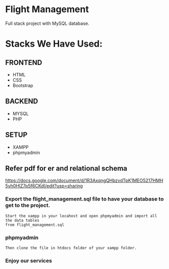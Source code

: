 # Flight Management
Full stack project with MySQL database.

# Stacks We Have Used: 

## FRONTEND
*  HTML
*  CSS
*  Bootstrap

## BACKEND
*  MYSQL
*  PHP

## SETUP
*  XAMPP
*  phpmyadmin

## Refer pdf for er and relational schema 
https://docs.google.com/document/d/1R3AxqngQHbzvdTpK1MEO5217HMH5yh0HlZ7p5f6CKdI/edit?usp=sharing

### Export the flight_management.sql file to have your database to get to the project.
    Start the xampp in your locahost and open phpmyadmin and import all the data tables 
    from flight_management.sql
### phpmyadmin 
    Then clone the file in htdocs folder of your xampp folder.
   
### Enjoy our services
